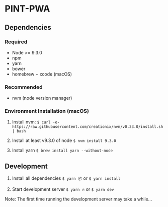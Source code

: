 # PINT-PWA

## Dependencies

### Required
* Node >= 9.3.0
* npm
* yarn
* bower
* homebrew + xcode (macOS)

### Recommended
* nvm (node version manager)

### Environment Installation (macOS)

1. Install nvm: `$ curl -o- https://raw.githubusercontent.com/creationix/nvm/v0.33.0/install.sh | bash`

2. Install at least v9.3.0 of node 
`$ nvm install 9.3.0`

3. Install yarn 
`$ brew install yarn --without-node`

## Development

1. Install all dependencies
`$ yarn 📦`
or
`$ yarn install`

2. Start development server
`$ yarn 🔥`
or
`$ yarn dev`

Note: The first time running the development server may take a while...